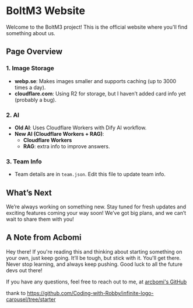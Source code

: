 # BoltM3 Website

Welcome to the BoltM3 project! This is the official website where you'll find something about us.

## Page Overview

### 1. **Image Storage**
   - **webp.se**: Makes images smaller and supports caching (up to 3000 times a day).
   - **cloudflare.com**: Using R2 for storage, but I haven’t added card info yet (probably a bug).

### 2. **AI**
   - **Old AI**: Uses Cloudflare Workers with Dify AI workflow.
   - **New AI (Cloudflare Workers + RAG)**:
     - **Cloudflare Workers**
     - **RAG**:  extra info to improve answers.

### 3. **Team Info**
   - Team details are in `team.json`. Edit this file to update team info.


## What’s Next  
We’re always working on something new. Stay tuned for fresh updates and exciting features coming your way soon! We’ve got big plans, and we can’t wait to share them with you!

## A Note from Acbomi
Hey there! If you're reading this and thinking about starting something on your own, just keep going. It’ll be tough, but stick with it. You'll get there. Never stop learning, and always keep pushing. Good luck to all the future devs out there! 

If you have any questions, feel free to reach out to me, at [arcbomi's GitHub](https://github.com/arcbomi)



thank to 
https://github.com/Coding-with-Robby/infinite-logo-carousel/tree/starter